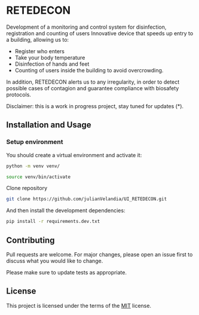 # RETEDECON

Development of a monitoring and control system for disinfection, registration and counting of users
Innovative device that speeds up entry to a building, allowing us to:

* Register who enters
* Take your body temperature
* Disinfection of hands and feet
* Counting of users inside the building to avoid overcrowding.

In addition, RETEDECON alerts us to any irregularity, in order to detect possible cases of contagion and guarantee compliance with biosafety protocols.


Disclaimer: this is a work in progress project, stay tuned for updates (*).

## Installation and Usage

### Setup environment

You should create a virtual environment and activate it:

```bash
python -m venv venv/
```

```bash
source venv/bin/activate
```

Clone repository

```bash
git clone https://github.com/julianVelandia/UI_RETEDECON.git
```

And then install the development dependencies:

```bash
pip install -r requirements.dev.txt
```

## Contributing
Pull requests are welcome. For major changes, please open an issue first to discuss what you would like to change.

Please make sure to update tests as appropriate.

## License
This project is licensed under the terms of the [MIT](https://choosealicense.com/licenses/mit/) license.
